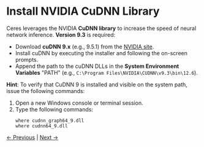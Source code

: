 # Install NVIDIA CuDNN Library

Ceres leverages the NVIDIA **CuDNN library** to increase the speed of neural network inference. **Version 9.3** is required:

- Download **cuDNN 9.x** (e.g., 9.5.1) from the [NVIDIA site](https://developer.nvidia.com/cudnn-downloads).
- Install cuDNN by executing the installer and following the on-screen prompts.
- Append the path to the cuDNN DLLs in the **System Environment Variables** "PATH" (e.g., `C:\Program Files\NVIDIA\CUDNN\v9.3\bin\12.6`).

**Hint**: To verify that CuDNN 9 is installed and visible on the system path, issue the following commands:

1. Open a new Windows console or terminal session.
2. Type the following commands:
   ```
   where cudnn_graph64_9.dll
   where cudnn64_9.dll
   ```

[← Previous](instructions_2.md) | [Next →](instructions_4.md)
